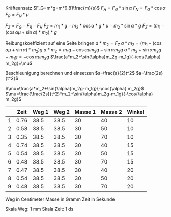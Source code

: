 Kräfteansatz
$F_G=m*g=m*9.81\frac{m}{s}$
$F_H=F_G*\sin{\alpha}$
$F_N=F_G*\cos{\alpha}$
$F_R=F_N*\mu$

$F_Z=F_G-F_R-F_H$
$F_Z=m_1*g-m_2*\cos{\alpha}*g*\mu-m_2*\sin{\alpha}*g$
$F_Z=\Big(m_1-(\cos{\alpha}\mu+\sin{\alpha})*m_2\Big)*g$

Reibungskoeffizient auf eine Seite bringen
$a*m_2=F_Z$
$a*m_2=\Big(m_1-(\cos{\alpha}\mu+\sin{\alpha})*m_2\Big)g$
$a*m_2=m_1g-\cos{\alpha}\mu m_2g-\sin{\alpha}m_2g$
$a*m_2+\sin{\alpha}m_2g-m_1g=-\cos{\alpha}\mu m_2g$
$\frac{a*m_2+\sin{\alpha}m_2g-m_1g}{-\cos{\alpha} m_2g}=\mu$

Beschleunigung berechnen und einsetzen
$s=\frac{a}{2}t^2$
$a=\frac{2s}{t^2}$

$\mu=\frac{a*m_2+\sin{\alpha}m_2g-m_1g}{-\cos{\alpha} m_2g}$
$\mu=\frac{\frac{2s}{t^2}*m_2+\sin{\alpha}m_2g-m_1g}{-\cos{\alpha} m_2g}$

|     | Zeit | Weg 1 | Weg 2 | Masse 1 | Masse 2 | Winkel |
| --- | ---- | ----- | ----- | ------- | ------- | ------ |
| 1   | 0.76 | 38.5  | 38.5  | 30      | 40      | 10     |
| 2   | 0.58 | 38.5  | 38.5  | 30      | 50      | 10     |
| 3   | 0.35 | 38.5  | 38.5  | 30      | 70      | 10     |
| 4   | 0.74 | 38.5  | 38.5  | 30      | 40      | 15     |
| 5   | 0.54 | 38.5  | 38.5  | 30      | 50      | 15     |
| 6   | 0.48 | 38.5  | 38.5  | 30      | 70      | 15     |
| 7   | 0.47 | 38.5  | 38.5  | 30      | 40      | 20     |
| 8   | 0.54 | 38.5  | 38.5  | 30      | 50      | 20     |
| 9   | 0.48 | 38.5  | 38.5  | 30      | 70      | 20     |

Weg in Centimeter
Masse in Gramm
Zeit in Sekunde

Skala Weg: 1 mm
Skala Zeit: 1 ds